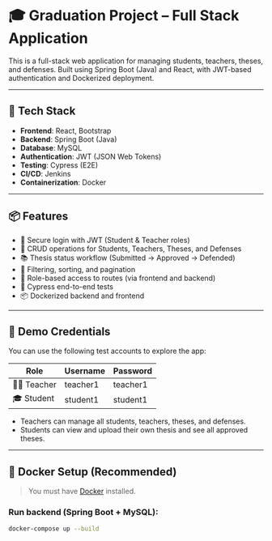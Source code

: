 # 🎓 Graduation Project – Full Stack Application

This is a full-stack web application for managing students, teachers, theses, and defenses. Built using Spring Boot (Java) and React, with JWT-based authentication and Dockerized deployment.

---

## 🚀 Tech Stack

- **Frontend**: React, Bootstrap
- **Backend**: Spring Boot (Java)
- **Database**: MySQL
- **Authentication**: JWT (JSON Web Tokens)
- **Testing**: Cypress (E2E)
- **CI/CD**: Jenkins
- **Containerization**: Docker

---

## 📦 Features

- 🔐 Secure login with JWT (Student & Teacher roles)
- 📄 CRUD operations for Students, Teachers, Theses, and Defenses
- 📚 Thesis status workflow (Submitted → Approved → Defended)
- 🔎 Filtering, sorting, and pagination
- 🎯 Role-based access to routes (via frontend and backend)
- 🧪 Cypress end-to-end tests
- 📦 Dockerized backend and frontend

---

## 🔐 Demo Credentials

You can use the following test accounts to explore the app:

| Role     | Username  | Password  |
| -------- | --------- | --------- |
| 👨‍🏫 Teacher | teacher1 | teacher1 |
| 🎓 Student | student1 | student1 |

- Teachers can manage all students, teachers, theses, and defenses.
- Students can view and upload their own thesis and see all approved theses.

---

## 🐳 Docker Setup (Recommended)

> You must have [Docker](https://www.docker.com/) installed.

### Run backend (Spring Boot + MySQL):

```bash
docker-compose up --build
```